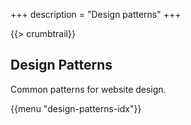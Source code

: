 +++
description = "Design patterns"
+++

{{> crumbtrail}}

## Design Patterns

Common patterns for website design.

{{menu "design-patterns-idx"}}
